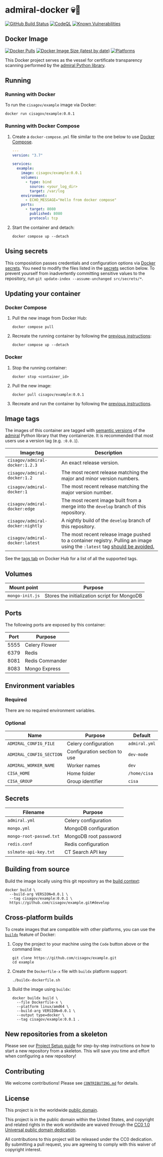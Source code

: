 # admiral-docker 💀🐳 #

[![GitHub Build Status](https://github.com/cisagov/admiral-docker/workflows/build/badge.svg)](https://github.com/cisagov/admiral-docker/actions/workflows/build.yml)
[![CodeQL](https://github.com/cisagov/admiral-docker/workflows/CodeQL/badge.svg)](https://github.com/cisagov/admiral-docker/actions/workflows/codeql-analysis.yml)
[![Known Vulnerabilities](https://snyk.io/test/github/cisagov/admiral-docker/badge.svg)](https://snyk.io/test/github/cisagov/admiral-docker)

## Docker Image ##

[![Docker Pulls](https://img.shields.io/docker/pulls/cisagov/admiral-docker)](https://hub.docker.com/r/cisagov/admiral-docker)
[![Docker Image Size (latest by date)](https://img.shields.io/docker/image-size/cisagov/admiral-docker)](https://hub.docker.com/r/cisagov/admiral-docker)
[![Platforms](https://img.shields.io/badge/platforms-amd64%20%7C%20arm%2Fv6%20%7C%20arm%2Fv7%20%7C%20arm64%20%7C%20ppc64le%20%7C%20s390x-blue)](https://hub.docker.com/r/cisagov/admiral-docker/tags)

This Docker project serves as the vessel for certificate transparency
scanning performed by the [admiral Python library](https://github.com/cisagov/admiral).

## Running ##

### Running with Docker ###

To run the `cisagov/example` image via Docker:

```console
docker run cisagov/example:0.0.1
```

### Running with Docker Compose ###

1. Create a `docker-compose.yml` file similar to the one below to use [Docker Compose](https://docs.docker.com/compose/).

    ```yaml
    ---
    version: "3.7"

    services:
      example:
        image: cisagov/example:0.0.1
        volumes:
          - type: bind
            source: <your_log_dir>
            target: /var/log
        environment:
          - ECHO_MESSAGE="Hello from docker compose"
        ports:
          - target: 8080
            published: 8080
            protocol: tcp
    ```

1. Start the container and detach:

    ```console
    docker compose up --detach
    ```

## Using secrets ##

This composistion passes credentials and configuration options via [Docker
secrets](https://docs.docker.com/engine/swarm/secrets/). You need to modify
the files listed in the [secrets](#secrets) section below. To prevent yourself
from inadvertently committing sensitive values to the repository, run
`git update-index --assume-unchanged src/secrets/*`.

## Updating your container ##

### Docker Compose ###

1. Pull the new image from Docker Hub:

    ```console
    docker compose pull
    ```

1. Recreate the running container by following the [previous instructions](#running-with-docker-compose):

    ```console
    docker compose up --detach
    ```

### Docker ###

1. Stop the running container:

    ```console
    docker stop <container_id>
    ```

1. Pull the new image:

    ```console
    docker pull cisagov/example:0.0.1
    ```

1. Recreate and run the container by following the [previous instructions](#running-with-docker).

## Image tags ##

The images of this container are tagged with [semantic
versions](https://semver.org) of the [admiral](https://github.com/cisagov/admiral)
Python library that they containerize.  It is recommended that most users
use a version tag (e.g. `:0.0.1`).

| Image:tag | Description |
|-----------|-------------|
|`cisagov/admiral-docker:1.2.3`| An exact release version. |
|`cisagov/admiral-docker:1.2`| The most recent release matching the major and minor version numbers. |
|`cisagov/admiral-docker:1`| The most recent release matching the major version number. |
|`cisagov/admiral-docker:edge` | The most recent image built from a merge into the `develop` branch of this repository. |
|`cisagov/admiral-docker:nightly` | A nightly build of the `develop` branch of this repository. |
|`cisagov/admiral-docker:latest`| The most recent release image pushed to a container registry.  Pulling an image using the `:latest` tag [should be avoided.](https://vsupalov.com/docker-latest-tag/) |

See the [tags tab](https://hub.docker.com/r/cisagov/admiral-docker/tags) on Docker
Hub for a list of all the supported tags.

## Volumes ##

| Mount point | Purpose        |
|-------------|----------------|
| `mongo-init.js`  |  Stores the initialization script for MongoDB   |

## Ports ##

The following ports are exposed by this container:

| Port | Purpose        |
|------|----------------|
| 5555 | Celery Flower |
| 6379 | Redis |
| 8081 | Redis Commander |
| 8083 | Mongo Express |

## Environment variables ##

### Required ###

There are no required environment variables.

<!--
| Name  | Purpose | Default |
|-------|---------|---------|
| `REQUIRED_VARIABLE` | Describe its purpose. | `null` |
-->

### Optional ###

| Name  | Purpose | Default |
|-------|---------|---------|
| `ADMIRAL_CONFIG_FILE` | Celery configuration | `admiral.yml` |
| `ADMIRAL_CONFIG_SECTION` | Configuration section to use  | `dev-mode` |
| `ADMIRAL_WORKER_NAME` | Worker names | `dev` |
| `CISA_HOME` | Home folder | `/home/cisa` |
| `CISA_GROUP` | Group identifier | `cisa` |

## Secrets ##

| Filename     | Purpose |
|--------------|---------|
| `admiral.yml` | Celery configuration |
| `mongo.yml` | MongoDB configuration |
| `mongo-root-passwd.txt` | MongoDB root password |
| `redis.conf` | Redis configuration |
| `sslmate-api-key.txt` | CT Search API key |

## Building from source ##

Build the image locally using this git repository as the [build context](https://docs.docker.com/engine/reference/commandline/build/#git-repositories):

```console
docker build \
  --build-arg VERSION=0.0.1 \
  --tag cisagov/example:0.0.1 \
  https://github.com/cisagov/example.git#develop
```

## Cross-platform builds ##

To create images that are compatible with other platforms, you can use the
[`buildx`](https://docs.docker.com/buildx/working-with-buildx/) feature of
Docker:

1. Copy the project to your machine using the `Code` button above
   or the command line:

    ```console
    git clone https://github.com/cisagov/example.git
    cd example
    ```

1. Create the `Dockerfile-x` file with `buildx` platform support:

    ```console
    ./buildx-dockerfile.sh
    ```

1. Build the image using `buildx`:

    ```console
    docker buildx build \
      --file Dockerfile-x \
      --platform linux/amd64 \
      --build-arg VERSION=0.0.1 \
      --output type=docker \
      --tag cisagov/example:0.0.1 .
    ```

## New repositories from a skeleton ##

Please see our [Project Setup guide](https://github.com/cisagov/development-guide/tree/develop/project_setup)
for step-by-step instructions on how to start a new repository from
a skeleton. This will save you time and effort when configuring a
new repository!

## Contributing ##

We welcome contributions!  Please see [`CONTRIBUTING.md`](CONTRIBUTING.md) for
details.

## License ##

This project is in the worldwide [public domain](LICENSE).

This project is in the public domain within the United States, and
copyright and related rights in the work worldwide are waived through
the [CC0 1.0 Universal public domain
dedication](https://creativecommons.org/publicdomain/zero/1.0/).

All contributions to this project will be released under the CC0
dedication. By submitting a pull request, you are agreeing to comply
with this waiver of copyright interest.
